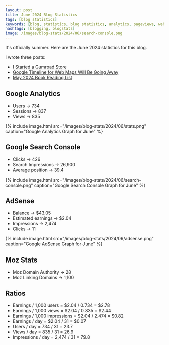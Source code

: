 ```yaml
---
layout: post
title: June 2024 Blog Statistics
tags: [blog statistics]
keywords: [blog, statistics, blog statistics, analytics, pageviews, webmaster, webmaster tools, alexa, google]
hashtags: [blogging, blogstats]
image: /images/blog-stats/2024/06/search-console.png
---
```


It's officially summer. Here are the June 2024 statistics for this blog.

I wrote three posts:

* [I Started a Gumroad Store](https://www.joehxblog.com/i-started-a-gumroad-store/)
* [Google Timeline for Web Maps Will Be Going Away](https://www.joehxblog.com/google-timeline-for-web-maps-will-be-going-away/)
* [May 2024 Book Reading List](https://www.joehxblog.com/may-2024-book-reading-list/)

## Google Analytics

* Users &rarr; 734
* Sessions &rarr; 837
* Views &rarr; 835

{% include image.html src="/images/blog-stats/2024/06/stats.png" caption="Google Analytics Graph for June" %}

## Google Search Console

* Clicks &rarr; 426
* Search Impressions &rarr; 26,900
* Average position &rarr; 39.4

{% include image.html src="/images/blog-stats/2024/06/search-console.png" caption="Google Search Console Graph for June" %}

## AdSense

* Balance &rarr; $43.05
* Estimated earnings &rarr; $2.04
* Impressions &rarr; 2,474
* Clicks &rarr; 11

{% include image.html src="/images/blog-stats/2024/06/adsense.png" caption="Google AdSense Graph for June" %}

## Moz Stats

* Moz Domain Authority &rarr; 28
* Moz Linking Domains &rarr; 1,100

## Ratios

* Earnings / 1,000 users = $2.04 / 0.734 = $2.78
* Earnings / 1,000 views = $2.04 / 0.835 = $2.44
* Earnings / 1,000 impressions = $2.04 / 2.474 = $0.82
* Earnings / day = $2.04 / 31 = $0.07
* Users / day = 734 / 31 = 23.7
* Views / day = 835 / 31 = 26.9
* Impressions / day = 2,474 / 31 = 79.8
